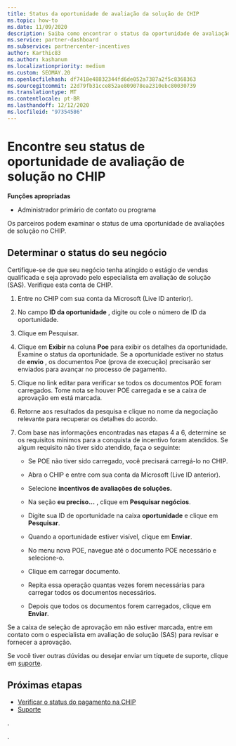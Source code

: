 ```yaml
---
title: Status da oportunidade de avaliação da solução de CHIP
ms.topic: how-to
ms.date: 11/09/2020
description: Saiba como encontrar o status da oportunidade de avaliação de solução na plataforma de incentivos de canal (CHIP).
ms.service: partner-dashboard
ms.subservice: partnercenter-incentives
author: Karthic83
ms.author: kashanum
ms.localizationpriority: medium
ms.custom: SEOMAY.20
ms.openlocfilehash: df7418e48832344fd6de052a7387a2f5c8368363
ms.sourcegitcommit: 22d79fb31cce852ae809078ea2310ebc80030739
ms.translationtype: MT
ms.contentlocale: pt-BR
ms.lasthandoff: 12/12/2020
ms.locfileid: "97354586"
---
```

# <a name="find-your-solution-assessments-opportunity-status-on-chip"></a>Encontre seu status de oportunidade de avaliação de solução no CHIP

**Funções apropriadas**

- Administrador primário de contato ou programa

Os parceiros podem examinar o status de uma oportunidade de avaliações de solução no CHIP.

## <a name="determine-the-status-of-your-deal"></a>Determinar o status do seu negócio

Certifique-se de que seu negócio tenha atingido o estágio de vendas qualificada e seja aprovado pelo especialista em avaliação de solução (SAS). Verifique esta conta de CHIP.

1. Entre no CHIP com sua conta da Microsoft (Live ID anterior).
1. No campo **ID da oportunidade** , digite ou cole o número de ID da oportunidade.
3. Clique em Pesquisar.

1. Clique em **Exibir** na coluna **Poe** para exibir os detalhes da oportunidade. Examine o status da oportunidade. Se a oportunidade estiver no status de **envio** , os documentos Poe (prova de execução) precisarão ser enviados para avançar no processo de pagamento.
 
1. Clique no link editar para verificar se todos os documentos POE foram carregados. Tome nota se houver POE carregada e se a caixa de aprovação em está marcada.
 
1. Retorne aos resultados da pesquisa e clique no nome da negociação relevante para recuperar os detalhes do acordo. 

1. Com base nas informações encontradas nas etapas 4 a 6, determine se os requisitos mínimos para a conquista de incentivo foram atendidos. Se algum requisito não tiver sido atendido, faça o seguinte:
 
     - Se POE não tiver sido carregado, você precisará carregá-lo no CHIP.
 
     - Abra o CHIP e entre com sua conta da Microsoft (Live ID anterior).
 
     - Selecione **incentivos de avaliações de soluções.**

     - Na seção **eu preciso...** , clique em **Pesquisar negócios**.

     - Digite sua ID de oportunidade na caixa **oportunidade** e clique em **Pesquisar**.

     - Quando a oportunidade estiver visível, clique em **Enviar**.
  
     - No menu nova POE, navegue até o documento POE necessário e selecione-o.

     - Clique em carregar documento.

     - Repita essa operação quantas vezes forem necessárias para carregar todos os documentos necessários.

     - Depois que todos os documentos forem carregados, clique em **Enviar**.

Se a caixa de seleção de aprovação em não estiver marcada, entre em contato com o especialista em avaliação de solução (SAS) para revisar e fornecer a aprovação.
 
Se você tiver outras dúvidas ou desejar enviar um tíquete de suporte, clique em [suporte](report-problems-with-partner-center.md).

## <a name="next-steps"></a>Próximas etapas

- [Verificar o status do pagamento na CHIP](chip-payment-status.md)
- [Suporte](report-problems-with-partner-center.md)

.




.





